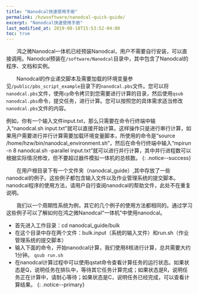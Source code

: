 ```yaml
---
title: "Nanodcal快速使用手册"
permalink: /hzwsoftware/nanodcal-quick-guide/
excerpt: "Nanodcal快速使用手册"
last_modified_at: 2019-08-18T15:53:52-04:00
toc: true
---
```


&emsp;&emsp;鸿之微Nanodcal一体机已经预装Nanodcal，用户不需要自行安装，可以直接调用。Nanodcal预装在`/software/Nanodcal`目录中，其中包含了Nanodcal的程序、文档和实例。

&emsp;&emsp;Nanodcal的作业递交脚本及需要加载的环境变量参见`/public/pbs_script_example`目录下的`nanodcal.pbs`文件。您可以将`nanodcal.pbs`文件，使用`cp`命令拷贝到您需要进行计算的目录，然后使用`qsub nanodcal.pbs`命令，提交任务，进行计算。您可以按照您的具体需求适当修改`nanodcal.pbs`文件的内容。

例如，你有一个输入文件input.txt，那么只需要在命令行终端中输入“nanodcal.sh input.txt”就可以直接开始计算。这样操作只是进行串行计算，如果用户需要进行并行计算需要加载环境变量脚本，所使用的命令是“source /home/hzw/bin/nanodcal_environment.sh”，然后在命令行终端中输入“mpirun -n 8 nanodcal.sh -parallel input.txt”就可以进行并行计算，其中并行进程数可以根据实际情况修改，但不要超过器件模拟一体机的总核数。
{: .notice--success}

&emsp;&emsp;在用户根目录下有一个文件夹（nanodcal_guide）,其中存放了一些nanodcal的例子。这些例子都包含输入文件以及作业管理系统的提交脚本。nanodcal程序的使用方法，请用户自行查阅nanodcal的帮助文件，此处不在重复说明。

&emsp;&emsp;我们以一个周期性系统为例，其它的几个例子的使用方法都相同的。通过学习这些例子可以了解如何在鸿之微Nanodcal“一体机"中使用nanodcal。
- 首先进入工作目录：cd nanodcal_guide/bulk
- 在这个目录中存在两个文件：bulk.input（系统的输入文件）和run.sh（作业管理系统的提交脚本）
- 输入下面的命令，开始nanodcal计算，我们使用8核进行计算，总共需要大约1分钟。
`qsub run.sh`
- 在nanodcal计算过程中可以使用qstat命令查看计算任务的运行状态。如果状态是Q，说明任务在排队中，等待其它任务计算完成；如果状态是R，说明任务正在计算中，请耐心等待；如果状态是C，说明任务已经完成，可以查看计算结果。
{: .notice--primary}
